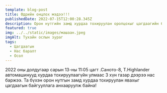 ```yaml
---
template: blog-post
title: Өдрийн онцлох мэдээ!!!
publishedDate: 2022-07-15T12:00:28.345Z
description: Орон нутгийн замд хурдаа тохируулан оролцохыг цагдаагийн байгууллага анхааруулж байна
featured: true
img: ../../static/images/машаан.jpeg
imgAlt: Тухайн ослын зураг
tags:
  - Цагдаагын
  - Нас баралт
  - Осол
---
```

2022 оны долдугаар сарын 13-ны 11:05 цагт .Саното-8, Т.Highlander автомашинууд хурдаа тохируулаагүйн улмаас 3 хүн газар дээрээ нас баржээ.
Та бүхэн орон нутгын замд хурдаа тохируулан явахыг цагдаагын байгууллага анхааруулж байна!